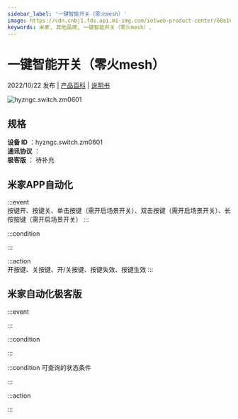 ```yaml
---
sidebar_label: '一键智能开关（零火mesh）'
image: https://cdn.cnbj1.fds.api.mi-img.com/iotweb-product-center/68e10670afe66cb2465619bf3db8e95a_1661830146632.png?GalaxyAccessKeyId=AKVGLQWBOVIRQ3XLEW&Expires=9223372036854775807&Signature=Uy766qR1dAm+ML5G+mCgffv74Y8=
keywords: 米家, 其他品牌, 一键智能开关（零火mesh）, 
---
```

# 一键智能开关（零火mesh）

2022/10/22 发布 | [产品百科](https://home.mi.com/webapp/content/baike/product/index.html?model=hyzngc.switch.zm0601/) | [说明书](https://home.mi.com/views/introduction.html?model=hyzngc.switch.zm0601&region=cn)

![hyzngc.switch.zm0601](https://cdn.cnbj1.fds.api.mi-img.com/iotweb-product-center/68e10670afe66cb2465619bf3db8e95a_1661830146632.png?GalaxyAccessKeyId=AKVGLQWBOVIRQ3XLEW&Expires=9223372036854775807&Signature=Uy766qR1dAm+ML5G+mCgffv74Y8=)

## 规格  
> 
**设备 ID** ：hyzngc.switch.zm0601  
**通讯协议** ：  
**极客版**  ： 待补充 


## 米家APP自动化  

:::event  
按键开、按键关、单击按键（需开启场景开关）、双击按键（需开启场景开关）、长按按键（需开启场景开关）
:::

:::condition  

:::

:::action   
开按键、关按键、开/关按键、按键失效、按键生效
:::

## 米家自动化极客版  

:::event  

:::

:::condition  

:::

:::condition 可查询的状态条件  

:::

:::action  

:::

        
